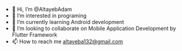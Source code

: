 - 👋 Hi, I’m @AltayebAdam
- 👀 I’m interested in programing
- 🌱 I’m currently learning Android development
- 💞️ I’m looking to collaborate on Mobile Application Development by Flutter Framework
- 📫 How to reach me  altayeba132@gmail.com

<!---
AltayebAdam/AltayebAdam is a ✨ special ✨ repository because its `README.md` (this file) appears on your GitHub profile.
You can click the Preview link to take a look at your changes.
--->
